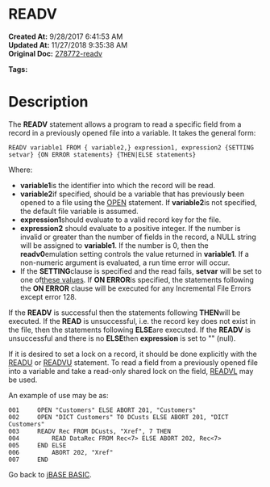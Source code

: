 # READV

**Created At:** 9/28/2017 6:41:53 AM  
**Updated At:** 11/27/2018 9:35:38 AM  
**Original Doc:** [278772-readv](https://docs.jbase.com/36868-jbase-basic/278772-readv)  

**Tags:**
<badge text='record handling' vertical='middle' />

# Description

The **READV** statement allows a program to read a specific field from a record in a previously opened file into a variable. It takes the general form:

```
READV variable1 FROM { variable2,} expression1, expression2 {SETTING setvar} {ON ERROR statements} {THEN|ELSE statements}
```

Where:

- **variable1**is the identifier into which the record will be read.
- **variable2**if specified, should be a variable that has previously been opened to a file using the [OPEN](./../open) statement. If **variable2**is not specified, the default file variable is assumed.
- **expression1**should evaluate to a valid record key for the file.
- **expression2** should evaluate to a positive integer. If the number is invalid or greater than the number of fields in the record, a NULL string will be assigned to **variable1**. If the number is 0, then the **readv0**emulation setting controls the value returned in **variable1**. If a non-numeric argument is evaluated, a run time error will occur.
- If the **SETTING**clause is specified and the read fails, **setvar** will be set to one of[these values](./../incremental-file-errors). If **ON ERROR**is specified, the statements following the **ON ERROR** clause will be executed for any Incremental File Errors except error 128.


If the **READV** is successful then the statements following **THEN**will be executed. If the **READ** is unsuccessful, i.e. the record key does not exist in the file, then the statements following **ELSE**are executed. If the **READV** is unsuccessful and there is no **ELSE**then **expression** is set to "" (null).

If it is desired to set a lock on a record, it should be done explicitly with the [READU](./../readu) or [READVU](./../readvu) statement. To read a field from a previously opened file into a variable and take a read-only shared lock on the field, [READVL](./../readvl) may be used.

An example of use may be as:

```
001     OPEN "Customers" ELSE ABORT 201, "Customers"
002     OPEN "DICT Customers" TO DCusts ELSE ABORT 201, "DICT Customers"
003     READV Rec FROM DCusts, "Xref", 7 THEN
004         READ DataRec FROM Rec<7> ELSE ABORT 202, Rec<7>
005     END ELSE
006         ABORT 202, "Xref"
007     END
```





Go back to [jBASE BASIC](./../jbase-basic-programmers-reference-guide).
